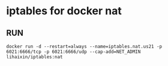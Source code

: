 iptables for docker nat
========


## RUN

	docker run -d --restart=always --name=iptables.nat.us21 -p 6021:6666/tcp -p 6021:6666/udp --cap-add=NET_ADMIN lihaixin/iptables:nat


